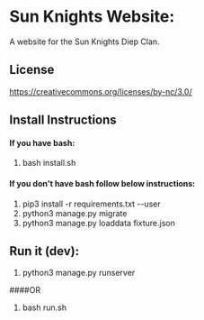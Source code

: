 
# Sun Knights Website:
A website for the Sun Knights Diep Clan.


## License
https://creativecommons.org/licenses/by-nc/3.0/

## Install Instructions

#### If you have bash:
  1. bash install.sh

#### If you don't have bash follow below instructions:
  1. pip3 install -r requirements.txt --user
  2. python3 manage.py migrate
  3. python3 manage.py loaddata fixture.json
  
  
## Run it (dev):
  1. python3 manage.py runserver
  
####OR
  1. bash run.sh
